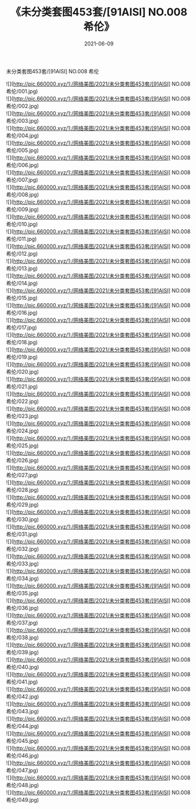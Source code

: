 ﻿---
layout: post
title:  《未分类套图453套/[91AISI] NO.008 希伦》
date:   2021-06-09
img: http://pic.660000.xyz/1:/网络美图/2021/未分类套图453套/[91AISI] NO.008 希伦/000.jpg
categories: [美女, 清纯, 唯美]
---

未分类套图453套/[91AISI] NO.008 希伦

 ![](http://pic.660000.xyz/1:/网络美图/2021/未分类套图453套/[91AISI] NO.008 希伦/001.jpg) <br>![](http://pic.660000.xyz/1:/网络美图/2021/未分类套图453套/[91AISI] NO.008 希伦/002.jpg) <br>![](http://pic.660000.xyz/1:/网络美图/2021/未分类套图453套/[91AISI] NO.008 希伦/003.jpg) <br>![](http://pic.660000.xyz/1:/网络美图/2021/未分类套图453套/[91AISI] NO.008 希伦/004.jpg) <br>![](http://pic.660000.xyz/1:/网络美图/2021/未分类套图453套/[91AISI] NO.008 希伦/005.jpg) <br>![](http://pic.660000.xyz/1:/网络美图/2021/未分类套图453套/[91AISI] NO.008 希伦/006.jpg) <br>![](http://pic.660000.xyz/1:/网络美图/2021/未分类套图453套/[91AISI] NO.008 希伦/007.jpg) <br>![](http://pic.660000.xyz/1:/网络美图/2021/未分类套图453套/[91AISI] NO.008 希伦/008.jpg) <br>![](http://pic.660000.xyz/1:/网络美图/2021/未分类套图453套/[91AISI] NO.008 希伦/009.jpg) <br>![](http://pic.660000.xyz/1:/网络美图/2021/未分类套图453套/[91AISI] NO.008 希伦/010.jpg) <br>![](http://pic.660000.xyz/1:/网络美图/2021/未分类套图453套/[91AISI] NO.008 希伦/011.jpg) <br>![](http://pic.660000.xyz/1:/网络美图/2021/未分类套图453套/[91AISI] NO.008 希伦/012.jpg) <br>![](http://pic.660000.xyz/1:/网络美图/2021/未分类套图453套/[91AISI] NO.008 希伦/013.jpg) <br>![](http://pic.660000.xyz/1:/网络美图/2021/未分类套图453套/[91AISI] NO.008 希伦/014.jpg) <br>![](http://pic.660000.xyz/1:/网络美图/2021/未分类套图453套/[91AISI] NO.008 希伦/015.jpg) <br>![](http://pic.660000.xyz/1:/网络美图/2021/未分类套图453套/[91AISI] NO.008 希伦/016.jpg) <br>![](http://pic.660000.xyz/1:/网络美图/2021/未分类套图453套/[91AISI] NO.008 希伦/017.jpg) <br>![](http://pic.660000.xyz/1:/网络美图/2021/未分类套图453套/[91AISI] NO.008 希伦/018.jpg) <br>![](http://pic.660000.xyz/1:/网络美图/2021/未分类套图453套/[91AISI] NO.008 希伦/019.jpg) <br>![](http://pic.660000.xyz/1:/网络美图/2021/未分类套图453套/[91AISI] NO.008 希伦/020.jpg) <br>![](http://pic.660000.xyz/1:/网络美图/2021/未分类套图453套/[91AISI] NO.008 希伦/021.jpg) <br>![](http://pic.660000.xyz/1:/网络美图/2021/未分类套图453套/[91AISI] NO.008 希伦/022.jpg) <br>![](http://pic.660000.xyz/1:/网络美图/2021/未分类套图453套/[91AISI] NO.008 希伦/023.jpg) <br>![](http://pic.660000.xyz/1:/网络美图/2021/未分类套图453套/[91AISI] NO.008 希伦/024.jpg) <br>![](http://pic.660000.xyz/1:/网络美图/2021/未分类套图453套/[91AISI] NO.008 希伦/025.jpg) <br>![](http://pic.660000.xyz/1:/网络美图/2021/未分类套图453套/[91AISI] NO.008 希伦/026.jpg) <br>![](http://pic.660000.xyz/1:/网络美图/2021/未分类套图453套/[91AISI] NO.008 希伦/027.jpg) <br>![](http://pic.660000.xyz/1:/网络美图/2021/未分类套图453套/[91AISI] NO.008 希伦/028.jpg) <br>![](http://pic.660000.xyz/1:/网络美图/2021/未分类套图453套/[91AISI] NO.008 希伦/029.jpg) <br>![](http://pic.660000.xyz/1:/网络美图/2021/未分类套图453套/[91AISI] NO.008 希伦/030.jpg) <br>![](http://pic.660000.xyz/1:/网络美图/2021/未分类套图453套/[91AISI] NO.008 希伦/031.jpg) <br>![](http://pic.660000.xyz/1:/网络美图/2021/未分类套图453套/[91AISI] NO.008 希伦/032.jpg) <br>![](http://pic.660000.xyz/1:/网络美图/2021/未分类套图453套/[91AISI] NO.008 希伦/033.jpg) <br>![](http://pic.660000.xyz/1:/网络美图/2021/未分类套图453套/[91AISI] NO.008 希伦/034.jpg) <br>![](http://pic.660000.xyz/1:/网络美图/2021/未分类套图453套/[91AISI] NO.008 希伦/035.jpg) <br>![](http://pic.660000.xyz/1:/网络美图/2021/未分类套图453套/[91AISI] NO.008 希伦/036.jpg) <br>![](http://pic.660000.xyz/1:/网络美图/2021/未分类套图453套/[91AISI] NO.008 希伦/037.jpg) <br>![](http://pic.660000.xyz/1:/网络美图/2021/未分类套图453套/[91AISI] NO.008 希伦/038.jpg) <br>![](http://pic.660000.xyz/1:/网络美图/2021/未分类套图453套/[91AISI] NO.008 希伦/039.jpg) <br>![](http://pic.660000.xyz/1:/网络美图/2021/未分类套图453套/[91AISI] NO.008 希伦/040.jpg) <br>![](http://pic.660000.xyz/1:/网络美图/2021/未分类套图453套/[91AISI] NO.008 希伦/041.jpg) <br>![](http://pic.660000.xyz/1:/网络美图/2021/未分类套图453套/[91AISI] NO.008 希伦/042.jpg) <br>![](http://pic.660000.xyz/1:/网络美图/2021/未分类套图453套/[91AISI] NO.008 希伦/043.jpg) <br>![](http://pic.660000.xyz/1:/网络美图/2021/未分类套图453套/[91AISI] NO.008 希伦/044.jpg) <br>![](http://pic.660000.xyz/1:/网络美图/2021/未分类套图453套/[91AISI] NO.008 希伦/045.jpg) <br>![](http://pic.660000.xyz/1:/网络美图/2021/未分类套图453套/[91AISI] NO.008 希伦/046.jpg) <br>![](http://pic.660000.xyz/1:/网络美图/2021/未分类套图453套/[91AISI] NO.008 希伦/047.jpg) <br>![](http://pic.660000.xyz/1:/网络美图/2021/未分类套图453套/[91AISI] NO.008 希伦/048.jpg) <br>![](http://pic.660000.xyz/1:/网络美图/2021/未分类套图453套/[91AISI] NO.008 希伦/049.jpg) <br>